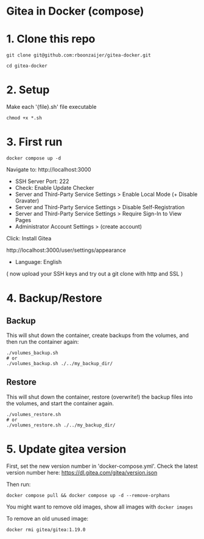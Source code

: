 # Gitea in Docker (compose)

# 1. Clone this repo
```
git clone git@github.com:rboonzaijer/gitea-docker.git

cd gitea-docker
```

# 2. Setup

Make each '{file}.sh' file executable
```
chmod +x *.sh
```

# 3. First run
```
docker compose up -d
```
Navigate to: http://localhost:3000

- SSH Server Port: 222
- Check: Enable Update Checker
- Server and Third-Party Service Settings > Enable Local Mode (+ Disable Gravater)
- Server and Third-Party Service Settings > Disable Self-Registration
- Server and Third-Party Service Settings > Require Sign-In to View Pages
- Administrator Account Settings > (create account)

Click: Install Gitea

http://localhost:3000/user/settings/appearance

- Language: English

( now upload your SSH keys and try out a git clone with http and SSL )


# 4. Backup/Restore

## Backup
This will shut down the container, create backups from the volumes, and then run the container again:
```
./volumes_backup.sh
# or
./volumes_backup.sh ./../my_backup_dir/
```

## Restore
This will shut down the container, restore (overwrite!) the backup files into the volumes, and start the container again.
```
./volumes_restore.sh
# or
./volumes_restore.sh ./../my_backup_dir/
```

# 5. Update gitea version

First, set the new version number in 'docker-compose.yml'.
Check the latest version number here: https://dl.gitea.com/gitea/version.json

Then run:
```
docker compose pull && docker compose up -d --remove-orphans
```

You might want to remove old images, show all images with `docker images`

To remove an old unused image:
```
docker rmi gitea/gitea:1.19.0
```
